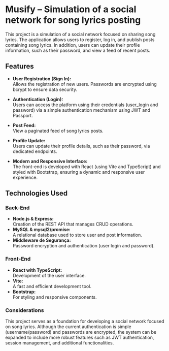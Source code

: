# Musify – Simulation of a social network for song lyrics posting

This project is a simulation of a social network focused on sharing song lyrics. The application allows users to register, log in, and publish posts containing song lyrics. In addition, users can update their profile information, such as their password, and view a feed of recent posts.

## Features

- **User Registration (Sign In):**  
Allows the registration of new users. Passwords are encrypted using bcrypt to ensure data security.

- **Authentication (Login):**  
Users can access the platform using their credentials (user_login and password) via a simple authentication mechanism using JWT and Passport.

- **Post Feed:**  
 View a paginated feed of song lyrics posts.

- **Profile Update:**  
Users can update their profile details, such as their password, via dedicated endpoints.

- **Modern and Responsive Interface:**  
The front-end is developed with React (using Vite and TypeScript) and styled with Bootstrap, ensuring a dynamic and responsive user experience.

## Technologies Used

### Back-End

- **Node.js & Express:**  
Creation of the REST API that manages CRUD operations.
- **MySQL & mysql2/promise:**  
 A relational database used to store user and post information.
- **Middleware de Segurança:**  
Password encryption and authentication (user login and password).

### Front-End

- **React with TypeScript:**  
Development of the user interface.
- **Vite:**  
A fast and efficient development tool.
- **Bootstrap:**  
For styling and responsive components.

### Considerations

This project serves as a foundation for developing a social network focused on song lyrics. Although the current authentication is simple (username/password) and passwords are encrypted, the system can be expanded to include more robust features such as JWT authentication, session management, and additional functionalities.
